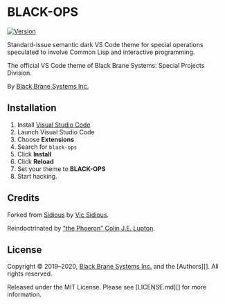 # BLACK-OPS

[![Version](https://vsmarketplacebadge.apphb.com/version/blackbrane.vscode-theme-black-ops.svg)](#)

Standard-issue semantic dark VS Code theme for special operations speculated to
involve Common Lisp and interactive programming.

The official VS Code theme of Black Brane Systems: Special Projects Division.

By [Black Brane Systems Inc.][@blackbranesys]

## Installation

1. Install [Visual Studio Code](https://code.visualstudio.com/)
2. Launch Visual Studio Code
3. Choose **Extensions**
4. Search for `black-ops`
5. Click **Install**
6. Click **Reload**
7. Set your theme to **BLACK-OPS**
8. Start hacking.

## Credits

Forked from [Sidious][] by [Vic Sidious][@sidiousvic].

Reindoctrinated by ["the Phoeron" Colin J.E. Lupton][@thephoeron].

## License

Copyright &copy; 2019&ndash;2020, [Black Brane Systems Inc.][blbr] and the
[Authors][]. All rights reserved.

Released under the MIT License. Please see [LICENSE.md][] for more information.

[blbr]: https://blackbrane.com/
[@blackbranesys]: https://github.com/sidiousvic/
[@thephoeron]: https://github.com/thephoeron/
[Preview]: black-ops-theme-preview.png
[Sidious]: https://github.com/sidiousvic/sidious-vscode-theme/
[@sidiousvic]: https://github.com/sidiousvic/
